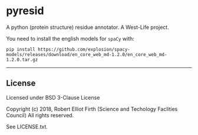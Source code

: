 # pyresid

A python (protein structure) residue annotator. A West-Life project.

You need to install the english models for `spaCy` with:

```
pip install https://github.com/explosion/spacy-models/releases/download/en_core_web_md-1.2.0/en_core_web_md-1.2.0.tar.gz
``` 

-----

## License

Licensed under BSD 3-Clause License

Copyright (c) 2018, Robert Elliot Firth (Science and Techology Faclities Council) 
All rights reserved.

See LICENSE.txt.
